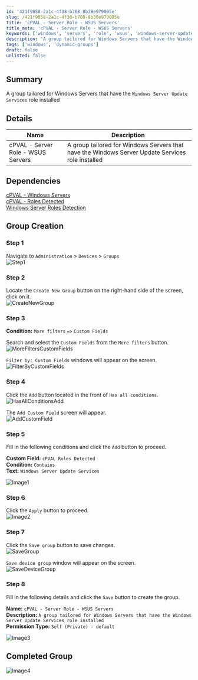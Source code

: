 ```yaml
---
id: '421f9858-2a1c-4f38-b788-8b38e979095e'
slug: /421f9858-2a1c-4f38-b788-8b38e979095e
title: 'cPVAL - Server Role - WSUS Servers'
title_meta: 'cPVAL - Server Role - WSUS Servers'
keywords: ['windows', 'servers', 'role', 'wsus', 'windows-server-update-services']
description: 'A group tailored for Windows Servers that have the Windows Server Update Services role installed'
tags: ['windows', 'dynamic-groups']
draft: false
unlisted: false
---
```


## Summary

A group tailored for Windows Servers that have the `Windows Server Update Services` role installed

## Details

| Name       | Description |
| ---------- | ----------- |
| cPVAL - Server Role - WSUS Servers | A group tailored for Windows Servers that have the Windows Server Update Services role installed |

## Dependencies

[cPVAL - Windows Servers](/docs/c73e004e-6a9c-40e4-8e74-babb4b729256)  
[cPVAL - Roles Detected](/docs/e9ec73dd-98b1-4436-a027-4ee8906f7cba)  
[Windows Server Roles Detection](/docs/5cda8c79-bcd0-4226-b5a4-db846b9b35a9)

## Group Creation

### Step 1

Navigate to `Administration` > `Devices` > `Groups`  
![Step1](../../../static/img/ninja-one-groups-common-screenshots/step1.png)

### Step 2

Locate the `Create New Group` button on the right-hand side of the screen, click on it.  
![CreateNewGroup](../../../static/img/ninja-one-groups-common-screenshots/createnewgroup.png)

### Step 3

**Condition:** `More filters` `=>` `Custom Fields`

Search and select the `Custom Fields` from the `More filters` button.  
![MoreFiltersCustomFields](../../../static/img/ninja-one-groups-common-screenshots/morefilterscustomfields.png)

`Filter by: Custom Fields` windows will appear on the screen.  
![FilterByCustomFields](../../../static/img/ninja-one-groups-common-screenshots/filterbycustomfields.png)

### Step 4

Click the `Add` button located in the front of `Has all conditions`.  
![HasAllConditionsAdd](../../../static/img/ninja-one-groups-common-screenshots/hasallconditionsadd.png)

The `Add Custom Field` screen will appear.  
![AddCustomField](../../../static/img/ninja-one-groups-common-screenshots/addcustomfield.png)

### Step 5

Fill in the following conditions and click the `Add` button to proceed.  

**Custom Field:** `cPVAL Roles Detected`  
**Condition:** `Contains`  
**Text:** `Windows Server Update Services`  

![Image1](../../../static/img/ninja-one-groups-cpval-server-role-wsus-servers/image1.png)

### Step 6

Click the `Apply` button to proceed.  
![Image2](../../../static/img/ninja-one-groups-cpval-server-role-wsus-servers/image2.png)

### Step 7

Click the `Save group` button to save changes.  
![SaveGroup](../../../static/img/ninja-one-groups-common-screenshots/savegroup.png)

`Save device group` window will appear on the screen.  
![SaveDeviceGroup](../../../static/img/ninja-one-groups-common-screenshots/savedevicegroup.png)

### Step 8

Fill in the following details and click the `Save` button to create the group.

**Name:** `cPVAL - Server Role - WSUS Servers`  
**Description:** `A group tailored for Windows Servers that have the Windows Server Update Services role installed`  
**Permission Type:** `Self (Private) - default`

![Image3](../../../static/img/ninja-one-groups-cpval-server-role-wsus-servers/image3.png)

## Completed Group

![Image4](../../../static/img/ninja-one-groups-cpval-server-role-wsus-servers/image4.png)